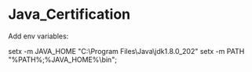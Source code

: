 # Java_Certification

Add env variables:

setx -m JAVA_HOME "C:\Program Files\Java\jdk1.8.0_202"
setx -m PATH "%PATH%;%JAVA_HOME%\bin";
